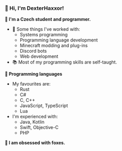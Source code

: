### 👋 Hi, I'm DexterHaxxor!

**🦊 I'm a Czech student and programmer.**
- 🎨 Some things I've worked with:
  - Systems programming
  - Programming language development
  - Minecraft modding and plug-ins
  - Discord bots
  - Web development
- 📚 Most of my programming skills are self-taught.

**📖 Programming languages**
- My favourites are:
  - Rust
  - C#
  - C, C++
  - JavaScript, TypeScript
  - Lua
- I'm experienced with:
  - Java, Kotlin
  - Swift, Objective-C
  - PHP

**🦊 I am obsessed with foxes.**
